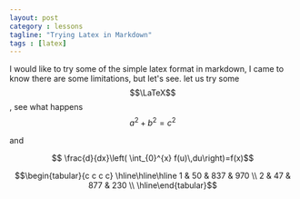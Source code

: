 ```yaml
---
layout: post
category : lessons
tagline: "Trying Latex in Markdown"
tags : [latex]
---
```

I would like to try some of the simple latex format in markdown, I came to know there are some limitations, but let's see.
let us try some $$\LaTeX$$, see what happens $$a^2 + b^2 = c^2$$ 

and 

$$ \frac{d}{dx}\left( \int_{0}^{x} f(u)\,du\right)=f(x)$$
<!--more-->


$$\begin{tabular}{c c c c} \hline\hline\hline 1 & 50 & 837 & 970 \\  2 & 47 & 877 & 230 \\ \hline\end{tabular}$$